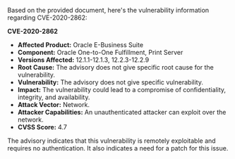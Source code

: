 Based on the provided document, here's the vulnerability information regarding CVE-2020-2862:

**CVE-2020-2862**

*   **Affected Product:** Oracle E-Business Suite
*   **Component:** Oracle One-to-One Fulfillment, Print Server
*  **Versions Affected:** 12.1.1-12.1.3, 12.2.3-12.2.9
*   **Root Cause:** The advisory does not give specific root cause for the vulnerability.
*   **Vulnerability:** The advisory does not give specific vulnerability.
*   **Impact:** The vulnerability could lead to a compromise of confidentiality, integrity, and availability.
*   **Attack Vector:** Network.
*   **Attacker Capabilities:** An unauthenticated attacker can exploit over the network.
*   **CVSS Score:** 4.7

The advisory indicates that this vulnerability is remotely exploitable and requires no authentication. It also indicates a need for a patch for this issue.